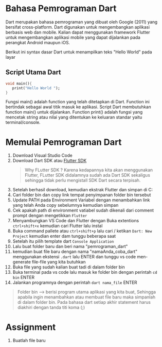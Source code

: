 # Bahasa Pemrograman Dart
Dart merupakan bahasa pemrograman yang dibuat oleh Google (2011)  yang bersifat cross-platform. Dart digunakan untuk mengembangkan aplikasi berbasis web dan mobile. Kalian dapat menggunakan framework Flutter untuk mengembangkan aplikasi mobile yang dapat dijalankan pada perangkat Android maupun iOS. 

Berikut ini syntax dasar Dart untuk menampilkan teks "Hello World" pada layar

## Script Utama Dart
```dart
void main(){
   print("Hello World ");
}
```
Fungsi main() adalah function yang telah ditetapkan di Dart. Function ini bertindak sebagai awal titik masuk ke aplikasi. Script Dart membutuhkan function main() untuk dijalankan. Function print() adalah fungsi yang mencetak string atau nilai yang ditentukan ke keluaran standar yaitu terminal/console.

# Memulai Pemrograman Dart
1. Download Visual Studio Code
2. Download Dart SDK atau [Flutter SDK](https://docs.flutter.dev/get-started/install/windows/mobile)
   > Why FLutter SDK ? Karena kedapannya kita akan menggunakan Flutter, FLutter SDK didalamnya sudah ada Dart SDK sekaligus sehingga tidak perlu mengistall SDK Dart secara terpisah.
4. Setelah berhasil download, kemudian ekstrak Flutter dan simpan di C:
5. Cari folder bin dan copy link tempat penyimpanan folder bin tersebut
6. Update PATH pada Environment Variabel dengan menambahkan link yang telah Anda copy sebelumnya kemudian simpan
7. Cek apakah path di environment vatiabel sudah dikenali dari comment prompt dengan mengetikkan `Flutter`
9. Menyambungkan VS Code dan Flutter dengan Buka extentions `ctrl+shift+x`  kemudian cari Flutter lalu instal
10. Buka command pallete atau `ctrl+shift+p` lalu cari / ketikan `Dart: New Project` kemudian enter dam tunggu beberapa saat
11. Setelah itu pilih template dart `Console Application` 
12. Lalu buat folder baru dan beri nama "pemrograman_dart"
13. kemudian buat file baru dengan nama "namaAnda_coba_dart" menggunakan ekstensi `.dart` lalu ENTER dan tunggu vs code men-generate file-file yang kita butuhkan
14. Buka file yang sudah kalian buat tadi di dalam folder bin
15. Buka terminal pada vs code lalu masuk ke folder bin dengan perintah `cd bin` ENTER
16. Jalankan programnya dengan perintah `dart nama_file` ENTER


> Folder bin --> berisi program utama aplikasi yang kita buat, Sehingga apabila ingin menambahkan atau membuat file baru maka simpanlah di dalam folder bin.
> Pada bahasa dart setiap akhir statement harus diakhiri dengan tanda titi koma (;)


# Assignment
1. Buatlah file baru 




 
